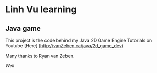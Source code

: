 # Linh Vu learning

## Java game

This project is the code behind my Java 2D Game Engine Tutorials on Youtube [Here] (http://vanZeben.ca/java/2d_game_dev)

Many thanks to Ryan van Zeben.


_Well_
